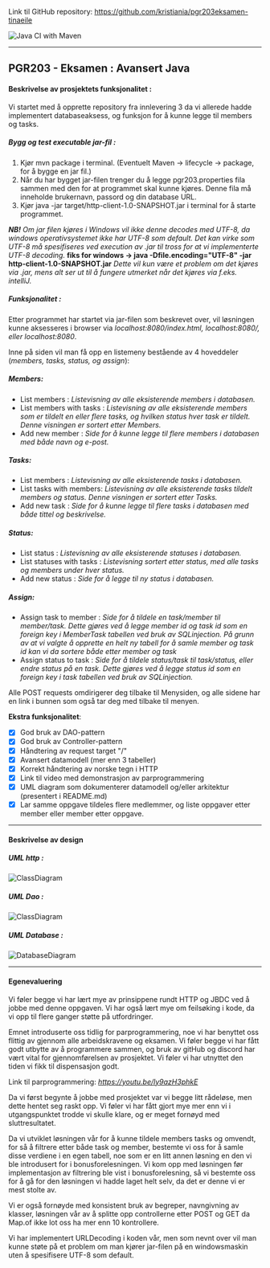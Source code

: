 Link til GitHub repository: https://github.com/kristiania/pgr203eksamen-tinaeile

![Java CI with Maven](https://github.com/kristiania/pgr203eksamen-tinaeile/workflows/Java%20CI%20with%20Maven/badge.svg)
***
## PGR203 - Eksamen : Avansert Java

#### Beskrivelse av prosjektets funksjonalitet :
Vi startet med å opprette repository fra innlevering 3 da vi allerede hadde implementert databaseaksess, og funksjon for å kunne legge til members og tasks.

##### Bygg og test executable jar-fil :
1. Kjør mvn package i terminal. (Eventuelt Maven -> lifecycle -> package, for å bygge en jar fil.)
2. Når du har bygget jar-filen trenger du å legge pgr203.properties fila sammen med den for at programmet skal kunne kjøres. Denne fila må inneholde brukernavn, passord og din database URL.
3. Kjør java -jar target/http-client-1.0-SNAPSHOT.jar i terminal for å starte programmet.

**_NB!_**
_Om jar filen kjøres i Windows vil ikke denne decodes med UTF-8, da windows operativsystemet ikke har UTF-8 som default._
_Det kan virke som UTF-8 må spesifiseres ved execution av .jar til tross for at vi implementerte UTF-8 decoding._
**fiks for windows -> java -Dfile.encoding="UTF-8" -jar http-client-1.0-SNAPSHOT.jar**
_Dette vil kun være et problem om det kjøres via .jar, mens alt ser ut til å fungere utmerket når det kjøres via f.eks. intelliJ._

##### Funksjonalitet :
Etter programmet har startet via jar-filen som beskrevet over, vil løsningen kunne aksesseres i browser via *localhost:8080/index.html, localhost:8080/, eller localhost:8080*.

Inne på siden vil man få opp en listemeny bestående av 4 hoveddeler (_members, tasks, status, og assign_):

##### **Members**:
- List members : *Listevisning av alle eksisterende members i databasen.*
- List members with tasks : *Listevisning av alle eksisterende members som er tildelt en eller flere tasks, og hvilken status hver task er tildelt. Denne visningen er sortert etter Members.*
- Add new member : *Side for å kunne legge til flere members i databasen med både navn og e-post.*

##### **Tasks**:
- List members : *Listevisning av alle eksisterende tasks i databasen.*
- List tasks with members: *Listevisning av alle eksisterende tasks tildelt members og status. Denne visningen er sortert etter Tasks.*
- Add new task : *Side for å kunne legge til flere tasks i databasen med både tittel og beskrivelse.*

##### **Status**:
- List status : *Listevisning av alle eksisterende statuses i databasen.*
- List statuses with tasks : *Listevisning sortert etter status, med alle tasks og members under hver status.*
- Add new status : *Side for å legge til ny status i databasen.*

##### **Assign**:
- Assign task to member : *Side for å tildele en task/member til member/task. Dette gjøres ved å legge member id og task id som en foreign key i MemberTask tabellen ved bruk av SQLinjection. På grunn av at vi valgte å opprette en helt ny tabell for å samle member og task id kan vi da sortere både etter member og task*
- Assign status to task : *Side for å tildele status/task til task/status, eller endre status på en task. Dette gjøres ved å legge status id som en foreign key i task tabellen ved bruk av SQLinjection.*

Alle POST requests omdirigerer deg tilbake til Menysiden, og alle sidene har en link i bunnen som også tar deg med tilbake til menyen.

**Ekstra funksjonalitet**:
- [x] God bruk av DAO-pattern
- [x] God bruk av Controller-pattern
- [x] Håndtering av request target "/"
- [x] Avansert datamodell (mer enn 3 tabeller)
- [x] Korrekt håndtering av norske tegn i HTTP
- [x] Link til video med demonstrasjon av parprogrammering
- [x] UML diagram som dokumenterer datamodell og/eller arkitektur (presentert i README.md)
- [x] Lar samme oppgave tildeles flere medlemmer, og liste oppgaver etter member eller member etter oppgave.
***

#### Beskrivelse av design

##### UML http :
![ClassDiagram](https://github.com/kristiania/pgr203eksamen-tinaeile/blob/master/docs/UMLHttp.png?raw=true)

##### UML Dao :

![ClassDiagram](https://github.com/kristiania/pgr203eksamen-tinaeile/blob/master/docs/UMLDao.png?raw=true)

##### UML Database :
![DatabaseDiagram](https://github.com/kristiania/pgr203eksamen-tinaeile/blob/master/docs/databaseDiagram.png?raw=true)
***

#### Egenevaluering
Vi føler begge vi har lært mye av prinsippene rundt HTTP og JBDC ved å jobbe med denne oppgaven. Vi har også lært mye om feilsøking i kode, da vi opp til flere ganger støtte på utfordringer.

Emnet introduserte oss tidlig for parprogrammering, noe vi har benyttet oss flittig av gjennom alle arbeidskravene og eksamen. Vi føler begge vi har fått godt utbytte av å programmere sammen, og bruk av gitHub og discord har vært vital for gjennomførelsen av prosjektet. Vi føler vi har utnyttet den tiden vi fikk til dispensasjon godt.

Link til parprogrammering:
*https://youtu.be/ly9azH3phkE*

Da vi først begynte å jobbe med prosjektet var vi begge litt rådeløse, men dette hentet seg raskt opp. Vi føler vi har fått gjort mye mer enn vi i utgangspunktet trodde vi skulle klare, og er meget fornøyd med sluttresultatet.

Da vi utviklet løsningen vår for å kunne tildele members tasks og omvendt, for så å filtrere etter både task og member, bestemte vi oss for å samle disse verdiene i en egen tabell, noe som er en litt annen løsning en den vi ble introdusert for i bonusforelesningen. Vi kom opp med løsningen før implementasjon av filtrering ble vist i bonusforelesning, så vi bestemte oss for å gå for den løsningen vi hadde laget helt selv, da det er denne vi er mest stolte av.

Vi er også fornøyde med konsistent bruk av begreper, navngivning av klasser, løsningen vår av å splitte opp controllerne etter POST og GET da Map.of ikke lot oss ha mer enn 10 kontrollere.

Vi har implementert URLDecoding i koden vår, men som nevnt over vil man kunne støte på et problem om man kjører jar-filen på en windowsmaskin uten å spesifisere UTF-8 som default.
